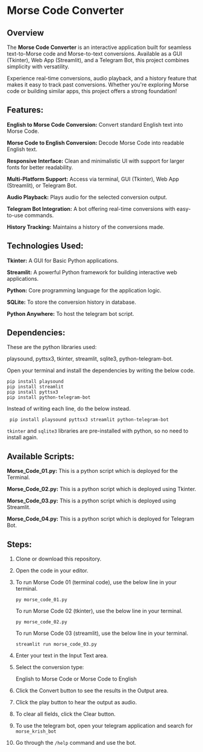 # Morse Code Converter
## Overview
The **Morse Code Converter** is an interactive application built for seamless text-to-Morse code and Morse-to-text conversions. Available as a GUI (Tkinter), Web App (Streamlit), and a Telegram Bot, this project combines simplicity with versatility.

Experience real-time conversions, audio playback, and a history feature that makes it easy to track past conversions. Whether you're exploring Morse code or building similar apps, this project offers a strong foundation!

## Features:
**English to Morse Code Conversion:** Convert standard English text into Morse Code.

**Morse Code to English Conversion:** Decode Morse Code into readable English text.

**Responsive Interface:** Clean and minimalistic UI with support for larger fonts for better readability.

**Multi-Platform Support:** Access via terminal, GUI (Tkinter), Web App (Streamlit), or Telegram Bot.

**Audio Playback:** Plays audio for the selected conversion output.

**Telegram Bot Integration:** A bot offering real-time conversions with easy-to-use commands.

**History Tracking:** Maintains a history of the conversions made.

## Technologies Used:
**Tkinter:** A GUI for Basic Python applications.

**Streamlit:** A powerful Python framework for building interactive web applications.

**Python:** Core programming language for the application logic.

**SQLite:** To store the conversion history in database.

**Python Anywhere:** To host the telegram bot script.

## Dependencies:
These are the python libraries used:

playsound, pyttsx3, tkinter, streamlit, sqlite3, python-telegram-bot.

Open your terminal and install the dependencies by writing the below code.
```
pip install playsound
pip install streamlit
pip install pyttsx3
pip install python-telegram-bot
```
Instead of writing each line, do the below instead.

` pip install playsound pyttsx3 streamlit python-telegram-bot`

`tkinter` and `sqlite3` libraries are pre-installed with python, so no need to install again.


## Available Scripts:
**Morse_Code_01.py:** This is a python script which is deployed for the Terminal.

**Morse_Code_02.py:** This is a python script which is deployed using Tkinter.

**Morse_Code_03.py:** This is a python script which is deployed using Streamlit.

**Morse_Code_04.py:** This is a python script which is deployed for Telegram Bot.


## Steps:

1. Clone or download this repository.

2. Open the code in your editor.

3. To run Morse Code 01 (terminal code), use the below line in your terminal.
   
   `py morse_code_01.py`

   To run Morse Code 02 (tkinter), use the below line in your terminal.

   `py morse_code_02.py`

   To run Morse Code 03 (streamlit), use the below line in your terminal.

   `streamlit run morse_code_03.py`

4. Enter your text in the Input Text area.

5. Select the conversion type:

   English to Morse Code or Morse Code to English

6. Click the Convert button to see the results in the Output area.

7. Click the play button to hear the output as audio.

8. To clear all fields, click the Clear button.

9. To use the telegram bot, open your telegram application and search for `morse_krish_bot`

10. Go through the `/help` command and use the bot.
